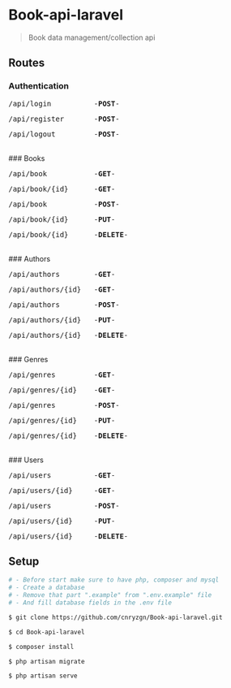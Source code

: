 # Book-api-laravel
> Book data management/collection api

## Routes

### Authentication
<pre>/api/login          -<b>POST</b>-</pre>
<pre>/api/register       -<b>POST</b>-</pre>
<pre>/api/logout         -<b>POST</b>-</pre>
<br>
### Books
<pre>/api/book           -<b>GET</b>-</pre>
<pre>/api/book/{id}      -<b>GET</b>-</pre>
<pre>/api/book           -<b>POST</b>-</pre>
<pre>/api/book/{id}      -<b>PUT</b>-</pre>
<pre>/api/book/{id}      -<b>DELETE</b>-</pre>
<br>
### Authors
<pre>/api/authors        -<b>GET</b>-</pre>
<pre>/api/authors/{id}   -<b>GET</b>-</pre>
<pre>/api/authors        -<b>POST</b>-</pre>
<pre>/api/authors/{id}   -<b>PUT</b>-</pre>
<pre>/api/authors/{id}   -<b>DELETE</b>-</pre>
<br>
### Genres
<pre>/api/genres         -<b>GET</b>-</pre>
<pre>/api/genres/{id}    -<b>GET</b>-</pre>
<pre>/api/genres         -<b>POST</b>-</pre>
<pre>/api/genres/{id}    -<b>PUT</b>-</pre>
<pre>/api/genres/{id}    -<b>DELETE</b>-</pre>
<br>
### Users
<pre>/api/users          -<b>GET</b>-</pre>
<pre>/api/users/{id}     -<b>GET</b>-</pre>
<pre>/api/users          -<b>POST</b>-</pre>
<pre>/api/users/{id}     -<b>PUT</b>-</pre>
<pre>/api/users/{id}     -<b>DELETE</b>-</pre>



## Setup
```bash
# - Before start make sure to have php, composer and mysql 
# - Create a database
# - Remove that part ".example" from ".env.example" file
# - And fill database fields in the .env file

$ git clone https://github.com/cnryzgn/Book-api-laravel.git

$ cd Book-api-laravel

$ composer install

$ php artisan migrate

$ php artisan serve

 ```